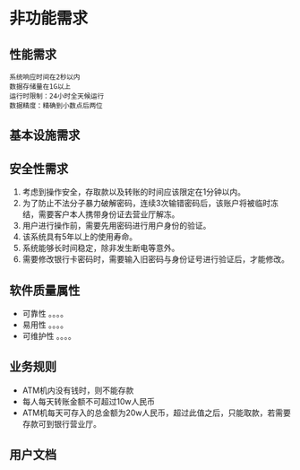# 非功能需求

## 性能需求
    系统响应时间在2秒以内
    数据存储量在1G以上
    运行时限制：24小时全天候运行
    数据精度：精确到小数点后两位

## 基本设施需求

## 安全性需求

1. 考虑到操作安全，存取款以及转账的时间应该限定在1分钟以内。
2. 为了防止不法分子暴力破解密码，连续3次输错密码后，该账户将被临时冻结，需要客户本人携带身份证去营业厅解冻。
4. 用户进行操作前，需要先用密码进行用户身份的验证。
5. 该系统具有5年以上的使用寿命。
6. 系统能够长时间稳定，除非发生断电等意外。
7. 需要修改银行卡密码时，需要输入旧密码与身份证号进行验证后，才能修改。

## 软件质量属性

- 可靠性
     。。。。
- 易用性
     。。。。
- 可维护性
     。。。。

## 业务规则

- ATM机内没有钱时，则不能存款
- 每人每天转账金额不可超过10w人民币
- ATM机每天可存入的总金额为20w人民币，超过此值之后，只能取款，若需要存款可到银行营业厅。

## 用户文档